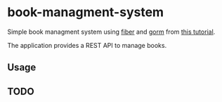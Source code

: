 # book-managment-system

Simple book managment system using [fiber](https://github.com/gofiber/fiber) and [gorm](https://gorm.io/index.html) from [this tutorial](https://tutorialedge.net/golang/basic-rest-api-go-fiber/).

The application provides a REST API to manage books.

## Usage

## TODO
